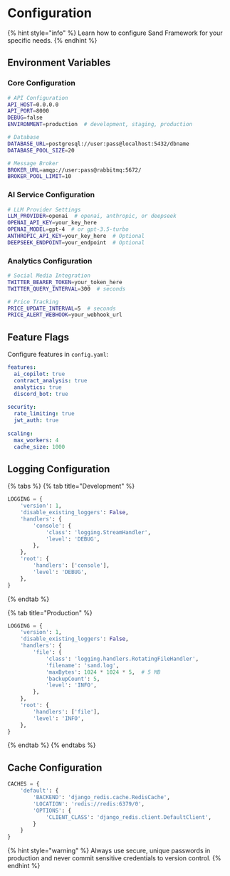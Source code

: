 # Configuration

{% hint style="info" %}
Learn how to configure Sand Framework for your specific needs.
{% endhint %}

## Environment Variables

### Core Configuration
```bash
# API Configuration
API_HOST=0.0.0.0
API_PORT=8000
DEBUG=false
ENVIRONMENT=production  # development, staging, production

# Database
DATABASE_URL=postgresql://user:pass@localhost:5432/dbname
DATABASE_POOL_SIZE=20

# Message Broker
BROKER_URL=amqp://user:pass@rabbitmq:5672/
BROKER_POOL_LIMIT=10
```

### AI Service Configuration
```bash
# LLM Provider Settings
LLM_PROVIDER=openai  # openai, anthropic, or deepseek
OPENAI_API_KEY=your_key_here
OPENAI_MODEL=gpt-4  # or gpt-3.5-turbo
ANTHROPIC_API_KEY=your_key_here  # Optional
DEEPSEEK_ENDPOINT=your_endpoint  # Optional
```

### Analytics Configuration
```bash
# Social Media Integration
TWITTER_BEARER_TOKEN=your_token_here
TWITTER_QUERY_INTERVAL=300  # seconds

# Price Tracking
PRICE_UPDATE_INTERVAL=5  # seconds
PRICE_ALERT_WEBHOOK=your_webhook_url
```

## Feature Flags

Configure features in `config.yaml`:

```yaml
features:
  ai_copilot: true
  contract_analysis: true
  analytics: true
  discord_bot: true
  
security:
  rate_limiting: true
  jwt_auth: true
  
scaling:
  max_workers: 4
  cache_size: 1000
```

## Logging Configuration

{% tabs %}
{% tab title="Development" %}
```python
LOGGING = {
    'version': 1,
    'disable_existing_loggers': False,
    'handlers': {
        'console': {
            'class': 'logging.StreamHandler',
            'level': 'DEBUG',
        },
    },
    'root': {
        'handlers': ['console'],
        'level': 'DEBUG',
    },
}
```
{% endtab %}

{% tab title="Production" %}
```python
LOGGING = {
    'version': 1,
    'disable_existing_loggers': False,
    'handlers': {
        'file': {
            'class': 'logging.handlers.RotatingFileHandler',
            'filename': 'sand.log',
            'maxBytes': 1024 * 1024 * 5,  # 5 MB
            'backupCount': 5,
            'level': 'INFO',
        },
    },
    'root': {
        'handlers': ['file'],
        'level': 'INFO',
    },
}
```
{% endtab %}
{% endtabs %}

## Cache Configuration

```python
CACHES = {
    'default': {
        'BACKEND': 'django_redis.cache.RedisCache',
        'LOCATION': 'redis://redis:6379/0',
        'OPTIONS': {
            'CLIENT_CLASS': 'django_redis.client.DefaultClient',
        }
    }
}
```

{% hint style="warning" %}
Always use secure, unique passwords in production and never commit sensitive credentials to version control.
{% endhint %}
